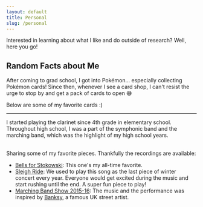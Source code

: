 ```yaml
---
layout: default
title: Personal
slug: /personal
---
```


Interested in learning about what I like and do outside of research? Well, here you go!

<h2>Random Facts about Me</h2>

<p>
After coming to grad school, I got into Pokémon... especially collecting Pokémon cards! Since then, whenever I see a card shop, I can't resist the urge to stop by and get a pack of cards to open 😅

</p>

<p>
Below are some of my favorite cards :)
</p>
<hr/>
<p>

I started playing the clarinet since 4th grade in elementary school. Throughout high school, I was a part of the symphonic band and the marching band, which was the highlight of my high school years. <br/> <br/>

Sharing some of my favorite pieces. Thankfully the recordings are available:
<ul>
    <li>
        <a href="https://youtu.be/fIJGbzGmNio?si=bX_xuOz_S_FslIsP">Bells for Stokowski</a>: This one's my all-time favorite. 
    </li>
    <li> 
        <a href="https://youtu.be/SJn4baHX2EE?si=KOp0oqvD8Uh0LyPx">Sleigh Ride</a>: We used to play this song as the last piece of winter concert every year. Everyone would get excited during the music and start rushing until the end. A super fun piece to play!
    </li>
    <li> 
        <a href="https://youtu.be/UVvaxD123lg?si=zPrUJPZ4ZqSJqniU">Marching Band Show 2015-16</a>: The music and the performance was inspired by <a href="https://en.wikipedia.org/wiki/Banksy">Banksy</a>, a famous UK street artist. 
    </li>
    <!--
    <li> 
        <a href="https://youtu.be/CasE9ix7088?si=nmn_hy7_9OW6g542">Fight song</a>: On game days, we would march down the hallway playing this song.
    </li>
    -->
</ul>